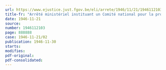 ```yaml
---
url: https://www.ejustice.just.fgov.be/eli/arrete/1946/11/21/1946112103/justel
title-fr: "Arrêté ministériel instituant un Comité national pour la protection des céréales et des denrées alimentaires"
date: 1946-11-21
source:
number: 1946112103
page: 888888
case: 1946-11-21/02
publication: 1946-11-30
starts:
modifies:
pdf-original:
pdf-consolidated:
---
```


